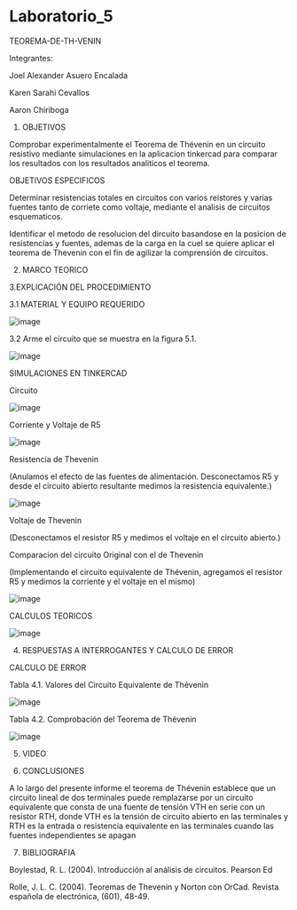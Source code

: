 # Laboratorio_5
TEOREMA-DE-TH-VENIN

Integrantes:

Joel Alexander Asuero Encalada

Karen Sarahí Cevallos

Aaron Chiriboga

1. OBJETIVOS

Comprobar experimentalmente el Teorema de Thévenin en un circuito resistivo mediante simulaciones en la aplicacion tinkercad para comparar los resultados con los resultados analiticos el teorema.

OBJETIVOS ESPECIFICOS

Determinar resistencias totales en circuitos con varios reistores y varias fuentes tanto de corriete como voltaje, mediante el analisis de circuitos esquematicos.

Identificar el metodo de resolucion del dircuito basandose en la posicion de resistencias y fuentes, ademas de la carga en la cuel se quiere aplicar el teorema de Thevenin con el fin de agilizar la comprensión de circuitos.

2. MARCO TEORICO

3.EXPLICACIÓN DEL PROCEDIMIENTO

3.1 MATERIAL Y EQUIPO REQUERIDO

![image](https://user-images.githubusercontent.com/116674536/211016532-f45a530d-a4e0-40d3-9f07-9e7faac942f7.png)

3.2 Arme el circuito que se muestra en la figura 5.1.

![image](https://user-images.githubusercontent.com/116674536/211016597-bedbc21f-8141-45b7-95ff-e74c13074380.png)

SIMULACIONES EN TINKERCAD

Circuito

![image](https://user-images.githubusercontent.com/116674536/211016676-a5286a08-1a93-4a7d-8567-b4f08304d74f.png)

Corriente y Voltaje de R5

![image](https://user-images.githubusercontent.com/116674536/211016726-6b11b40c-3841-4272-80bf-872aee2e28a2.png)

Resistencia de Thevenin

(Anulamos el efecto de las fuentes de alimentación. Desconectamos R5 y desde el circuito abierto resultante medimos la resistencia equivalente.)

![image](https://user-images.githubusercontent.com/116674536/211016786-c779291a-8d4f-46df-a4b7-c606504bae12.png)

Voltaje de Thevenin

(Desconectamos el resistor R5 y medimos el voltaje en el circuito abierto.)

Comparacion del circuito Original con el de Thevenin

(Implementando el circuito equivalente de Thévenin, agregamos el resistor R5 y medimos la corriente y el voltaje en el mismo)

![image](https://user-images.githubusercontent.com/116674536/211016959-ce8a137e-3595-4115-80b2-0cfcb1d63ef1.png)

CALCULOS TEORICOS

![image](https://user-images.githubusercontent.com/116674536/211433399-5ba992f8-11c6-40ea-b47c-b028c45b00d4.png)


4. RESPUESTAS A INTERROGANTES Y CALCULO DE ERROR

CALCULO DE ERROR



Tabla 4.1. Valores del Circuito Equivalente de Thévenin

![image](https://user-images.githubusercontent.com/116674536/211432392-d079ad8a-a6d6-4a81-97a1-228d9c598362.png)


Tabla 4.2. Comprobación del Teorema de Thévenin

![image](https://user-images.githubusercontent.com/116674536/211432563-895e9ed9-73cf-49a2-a54c-6457753b5ccd.png)


5. VIDEO


6. CONCLUSIONES

A lo largo del presente informe el teorema de Thévenin establece que un circuito lineal de dos terminales puede remplazarse por un circuito equivalente que consta de una fuente de tensión VTH en serie con un resistor RTH, donde VTH es la tensión de circuito abierto en las terminales y RTH es la entrada o resistencia equivalente en las terminales cuando las fuentes independientes se apagan

7. BIBLIOGRAFIA

Boylestad, R. L. (2004). Introducción al análisis de circuitos. Pearson Ed

Rolle, J. L. C. (2004). Teoremas de Thevenin y Norton con OrCad. Revista española de electrónica, (601), 48-49.
